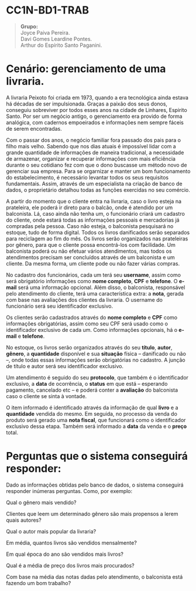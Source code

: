 # CC1N-BD1-TRAB
> <b>Grupo:</b><br>
Joyce Paiva Pereira.<br>
Davi Gomes Leardine Pontes.<br>
Arthur do Espírito Santo Paganini.

# Cenário: gerenciamento de uma livraria.
A livraria Peixoto foi criada em 1973, quando a era tecnológica ainda estava há décadas de ser impulsionada. Graças a paixão dos seus donos, conseguiu sobreviver por todos esses anos na cidade de Linhares, Espirito Santo. Por ser um negócio antigo, o gerenciamento era provido de forma analógica, com cadernos empoeirados e informações nem sempre fáceis de serem encontradas.

Com o passar dos anos, o negócio familiar fora passado dos pais para o filho mais velho. Sabendo que nos dias atuais é impossível lidar com a grande quantidade de informações de maneira tradicional, a necessidade de armazenar, organizar e recuperar informações com mais eficiência durante o seu cotidiano fez com que o dono buscasse um método novo de gerenciar sua empresa. Para se orgarnizar e manter um bom funcionamento do estabelecimento, é necessário levantar todos os seus requisitos fundamentais. Assim, através de um especialista na criação de banco de dados, o proprietário detalhou todas as funções exercidas no seu comércio.

A partir do momento que o cliente entra na livraria, caso o livro esteja na prateleira, ele poderá ir direto para o balcão, onde é atendido por um balconista. Lá, caso ainda não tenha um, o funcionário criará um cadastro do cliente, onde estará todas as informações pessoais e mercadorias já compradas pela pessoa. Caso não esteja, o balconista pesquisará no estoque, tudo de forma digital. Todos os livros danificados serão separados para reciclagem ao fim do mês. Os livros serão organizados nas prateleiras por gênero, para que o cliente possa encontrá-los com facilidade. Um balconista poderá ou não efetuar vários atendimentos, mas todos os atendimentos precisam ser concluídos através de um balconista e um cliente. Da mesma forma, um cliente pode ou não fazer várias compras.

No cadastro dos funcionários, cada um terá seu <b>username</b>, assim como será obrigatório informações como <b>nome completo</b>, <b>CPF</b> e <b>telefone</b>. O <b>e-mail</b> será uma informação opcional. Além disso, o balconista, responsável pelo atendimento do cliente, terá uma característica extra: a <b>nota</b>, gerada com base nas avaliações dos clientes da livraria. O username do funcionário será seu identificador exclusivo.

Os clientes serão cadastrados através do <b>nome completo</b> e <b>CPF</b> como informações obrigatórias, assim como seu CPF será usado como o identificador exclusivo de cada um. Como informações opcionais, há o <b>e-mail</b> e <b>telefone</b>.

No estoque, os livros serão organizados através do seu <b>título</b>, <b>autor</b>, <b>gênero</b>, a <b>quantidade</b> disponível e sua <b>situação</b> física – danificado ou não –, onde todas essas informações serão obrigatórias no cadastro. A junção de título e autor será seu identificador exclusivo. 
  
Um atendimento é seguido do seu <b>protocolo</b>, que também é o identificador exclusivo, a <b>data</b> de ocorrência, o <b>status</b> em que está – esperando pagamento, cancelado etc – e poderá conter a <b>avaliação</b> do balconista caso o cliente se sinta à vontade. 

O item informado é identificado através da informação de qual <b>livro</b> e a <b>quantidade</b> vendida do mesmo. Em seguida, no processo da venda do produto será gerado uma <b>nota fiscal</b>, que funcionará como o identificador exclusivo dessa etapa. Também será informado a <b>data</b> da venda e o <b>preço</b> total.

# Perguntas que o sistema conseguirá responder:
Dado as informações obtidas pelo banco de dados, o sistema conseguirá responder inúmeras perguntas. Como, por exemplo:

Qual o gênero mais vendido?

Clientes que leem um determinado gênero são mais propensos a lerem quais autores?

Qual o autor mais popular da livraria?

Em média, quantos livros são vendidos mensalmente?

Em qual época do ano são vendidos mais livros?

Qual é a média de preço dos livros mais procurados?

Com base na média das notas dadas pelo atendimento, o balconista está fazendo um bom trabalho?

